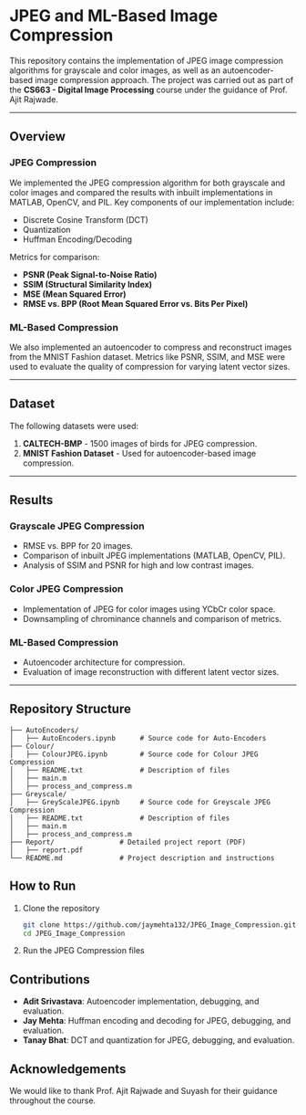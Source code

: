 # JPEG and ML-Based Image Compression

This repository contains the implementation of JPEG image compression algorithms for grayscale and color images, as well as an autoencoder-based image compression approach. The project was carried out as part of the **CS663 - Digital Image Processing** course under the guidance of Prof. Ajit Rajwade.

---

## Overview

### JPEG Compression
We implemented the JPEG compression algorithm for both grayscale and color images and compared the results with inbuilt implementations in MATLAB, OpenCV, and PIL. Key components of our implementation include:
- Discrete Cosine Transform (DCT)
- Quantization
- Huffman Encoding/Decoding

Metrics for comparison:
- **PSNR (Peak Signal-to-Noise Ratio)**
- **SSIM (Structural Similarity Index)**
- **MSE (Mean Squared Error)**
- **RMSE vs. BPP (Root Mean Squared Error vs. Bits Per Pixel)**

### ML-Based Compression
We also implemented an autoencoder to compress and reconstruct images from the MNIST Fashion dataset. Metrics like PSNR, SSIM, and MSE were used to evaluate the quality of compression for varying latent vector sizes.

---

## Dataset

The following datasets were used:
1. **CALTECH-BMP** - 1500 images of birds for JPEG compression.
2. **MNIST Fashion Dataset** - Used for autoencoder-based image compression.

---

## Results

### Grayscale JPEG Compression
- RMSE vs. BPP for 20 images.
- Comparison of inbuilt JPEG implementations (MATLAB, OpenCV, PIL).
- Analysis of SSIM and PSNR for high and low contrast images.

### Color JPEG Compression
- Implementation of JPEG for color images using YCbCr color space.
- Downsampling of chrominance channels and comparison of metrics.

### ML-Based Compression
- Autoencoder architecture for compression.
- Evaluation of image reconstruction with different latent vector sizes.

---

## Repository Structure

```plaintext                
├── AutoEncoders/                   
│   ├── AutoEncoders.ipynb      # Source code for Auto-Encoders
├── Colour/                   
│   ├── ColourJPEG.ipynb        # Source code for Colour JPEG Compression         
│   ├── README.txt              # Description of files            
│   ├── main.m
│   ├── process_and_compress.m
├── Greyscale/                   
│   ├── GreyScaleJPEG.ipynb     # Source code for Greyscale JPEG Compression    
│   ├── README.txt              # Description of files
│   ├── main.m
│   ├── process_and_compress.m
├── Report/                # Detailed project report (PDF)
│   ├── report.pdf
└── README.md              # Project description and instructions
```

## How to Run
1. Clone the repository
   ```bash
   git clone https://github.com/jaymehta132/JPEG_Image_Compression.git
   cd JPEG_Image_Compression
   ```
2. Run the JPEG Compression files

## Contributions
- **Adit Srivastava**: Autoencoder implementation, debugging, and evaluation.
- **Jay Mehta**: Huffman encoding and decoding for JPEG, debugging, and evaluation.
- **Tanay Bhat**: DCT and quantization for JPEG, debugging, and evaluation.

## Acknowledgements
We would like to thank Prof. Ajit Rajwade and Suyash for their guidance throughout the course.
